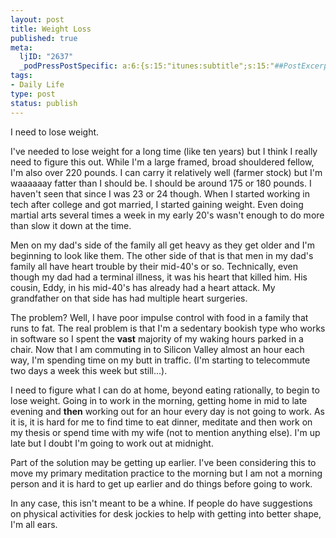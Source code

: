 ```yaml
--- 
layout: post
title: Weight Loss
published: true
meta: 
  ljID: "2637"
  _podPressPostSpecific: a:6:{s:15:"itunes:subtitle";s:15:"##PostExcerpt##";s:14:"itunes:summary";s:15:"##PostExcerpt##";s:15:"itunes:keywords";s:17:"##WordPressCats##";s:13:"itunes:author";s:10:"##Global##";s:15:"itunes:explicit";s:2:"No";s:12:"itunes:block";s:2:"No";}
tags: 
- Daily Life
type: post
status: publish
---
```

I need to lose weight.

I've needed to lose weight for a long time (like ten years) but I think I really need to figure this out. While I'm a large framed, broad shouldered fellow, I'm also over 220 pounds. I can carry it relatively well (farmer stock) but I'm waaaaaay fatter than I should be. I should be around 175 or 180 pounds. I haven't seen that since I was 23 or 24 though. When I started working in tech after college and got married, I started gaining weight. Even doing martial arts several times a week in my early 20's wasn't enough to do more than slow it down at the time.

Men on my dad's side of the family all get heavy as they get older and I'm beginning to look like them. The other side of that is that men in my dad's family all have heart trouble by their mid-40's or so. Technically, even though my dad had a terminal illness, it was his heart that killed him. His cousin, Eddy, in his mid-40's has already had a heart attack. My grandfather on that side has had multiple heart surgeries.

The problem? Well, I have poor impulse control with food in a family that runs to fat. The real problem is that I'm a sedentary bookish type who works in software so I spent the <strong>vast</strong> majority of my waking hours parked in a chair. Now that I am commuting in to Silicon Valley almost an hour each way, I'm spending time on my butt in traffic. (I'm starting to telecommute two days a week this week but still...).

I need to figure what I can do at home, beyond eating rationally, to begin to lose weight. Going in to work in the morning, getting home in mid to late evening and <strong>then</strong> working out for an hour every day is not going to work. As it is, it is hard for me to find time to eat dinner, meditate and then work on my thesis or spend time with my wife (not to mention anything else). I'm up late but I doubt I'm going to work out at midnight.

Part of the solution may be getting up earlier. I've been considering this to move my primary meditation practice to the morning but I am not a morning person and it is hard to get up earlier and do things before going to work.

In any case, this isn't meant to be a whine. If people do have suggestions on physical activities for desk jockies to help with getting into better shape, I'm all ears.
